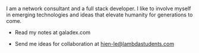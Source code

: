I am a network consultant and a full stack developer.  I like to involve myself in emerging technologies and ideas that elevate humanity for generations to come.
* Read my notes at galadex.com


* Send me ideas for collaboration at hien-le@lambdastudents.com
